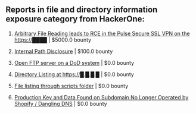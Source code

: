 ## Reports in file and directory information exposure category from HackerOne:

1. [Arbitrary File Reading leads to RCE in the Pulse Secure SSL VPN on the https://████](https://hackerone.com/reports/695005) | $5000.0 bounty

2. [Internal Path Disclosure](https://hackerone.com/reports/979110) | $100.0 bounty

3. [Open FTP server on a DoD system](https://hackerone.com/reports/192321) | $0.0 bounty

4. [Directory Listing at https://█.█.█.█](https://hackerone.com/reports/1771051) | $0.0 bounty

5. [File listing through scripts folder](https://hackerone.com/reports/2190117) | $0.0 bounty

6. [Production Key and Data Found on Subdomain No Longer Operated by Shopify / Dangling DNS](https://hackerone.com/reports/1590115) | $0.0 bounty

